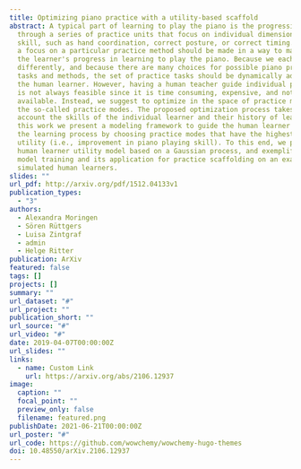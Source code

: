 ```yaml
---
title: Optimizing piano practice with a utility-based scaffold
abstract: A typical part of learning to play the piano is the progression
  through a series of practice units that focus on individual dimensions of the
  skill, such as hand coordination, correct posture, or correct timing. Ideally,
  a focus on a particular practice method should be made in a way to maximize
  the learner's progress in learning to play the piano. Because we each learn
  differently, and because there are many choices for possible piano practice
  tasks and methods, the set of practice tasks should be dynamically adapted to
  the human learner. However, having a human teacher guide individual practice
  is not always feasible since it is time consuming, expensive, and not always
  available. Instead, we suggest to optimize in the space of practice methods,
  the so-called practice modes. The proposed optimization process takes into
  account the skills of the individual learner and their history of learning. In
  this work we present a modeling framework to guide the human learner through
  the learning process by choosing practice modes that have the highest expected
  utility (i.e., improvement in piano playing skill). To this end, we propose a
  human learner utility model based on a Gaussian process, and exemplify the
  model training and its application for practice scaffolding on an example of
  simulated human learners.
slides: ""
url_pdf: http://arxiv.org/pdf/1512.04133v1
publication_types:
  - "3"
authors:
  - Alexandra Moringen
  - Sören Rüttgers
  - Luisa Zintgraf
  - admin
  - Helge Ritter
publication: ArXiv
featured: false
tags: []
projects: []
summary: ""
url_dataset: "#"
url_project: ""
publication_short: ""
url_source: "#"
url_video: "#"
date: 2019-04-07T00:00:00Z
url_slides: ""
links:
  - name: Custom Link
    url: https://arxiv.org/abs/2106.12937
image:
  caption: ""
  focal_point: ""
  preview_only: false
  filename: featured.png
publishDate: 2021-06-21T00:00:00Z
url_poster: "#"
url_code: https://github.com/wowchemy/wowchemy-hugo-themes
doi: 10.48550/arXiv.2106.12937
---
```


